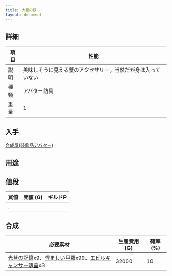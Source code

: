 ```yaml
---
title: 大蟹の鋏
layout: document
---
```

## 詳細

|項目|性能|
|---|---|
|説明|美味しそうに見える蟹のアクセサリー。当然だが身は入っていない|
|種類|アバター防具|
|重量|1|

## 入手

[合成屋(装飾品アバター)](合成屋(装飾品アバター))

## 用途

## 値段

|買値|売値 (G)|ギルドP|
|---|---|---|
|.|||

## 合成

|必要素材|生産費用 (G)|確率 (%)|
|---|---|---|
|[光苔の記憶](光苔の記憶)x9、[悍ましい甲羅](悍ましい甲羅)x99、[エビルキャンサー魂晶](エビルキャンサー魂晶)x3|32000|10|
